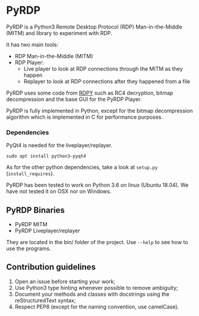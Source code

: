 # PyRDP

PyRDP is a Python3 Remote Desktop Protocol (RDP) Man-in-the-Middle (MITM) and library to experiment with RDP.

It has two main tools:
- RDP Man-in-the-Middle (MITM)
- RDP Player:
    - Live player to look at RDP connections through the MITM as they happen
    - Replayer to look at RDP connections after they happened from a file

PyRDP uses some code from [RDPY](https://github.com/citronneur/rdpy) such as RC4 decryption, bitmap 
decompression and the base GUI for the PyRDP Player.

PyRDP is fully implemented in Python,
except for the bitmap decompression algorithm which is implemented in C for performance purposes.

### Dependencies

PyQt4 is needed for the liveplayer/replayer.
```
sudo apt install python3-pyqt4
```
As for the other python dependencies, take a look at `setup.py` (`install_requires`).
 
PyRDP has been tested to work on Python 3.6 on linux (Ubuntu 18.04). 
We have not tested it on OSX nor on Windows.


## PyRDP Binaries

- PyRDP MITM
- PyRDP Liveplayer/replayer

They are located in the bin/ folder of the project. Use `--help` to see how to use the programs.

## Contribution guidelines

1. Open an issue before starting your work;
2. Use Python3 type hinting whenever possible to remove ambiguity;
3. Document your methods and classes with docstrings using the reStructuredText syntax;
4. Respect PEP8 (except for the naming convention, use camelCase).

